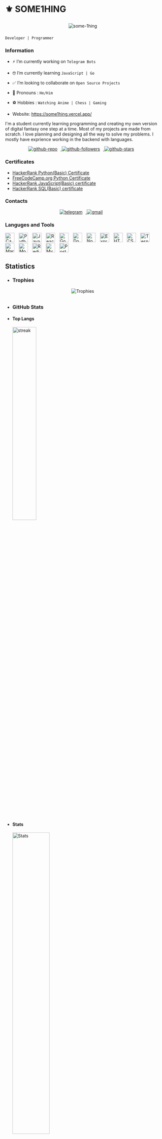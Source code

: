 <link rel="stylesheet" href="https://cdn.jsdelivr.net/gh/devicons/devicon@v2.15.1/devicon.min.css">

# ️⚜️ SOME1HING
<p align="center">
  <img alt="some-1hing" title="SOME-1hing" style="padding:10px;" src="https://i.imgur.com/xNilUO9.gif">
</p>

`Developer | Programmer`

### Information

- ⚡️ I’m currently working on  `Telegram Bots`
- 🤓 I’m currently learning  `JavaScript | Go`
- ✅ I’m looking to collaborate on `Open Source Projects`
- 👨 Pronouns :  `He/Him`
- ⚽ Hobbies : `Watching Anime | Chess | Gaming`

- Website: https://some1hing.vercel.app/

I'm a student currently learning programming and creating my own version of digital fantasy one step at a time. Most of my projects are made from scratch. I love planning and designing all the way to solve my problems. I mostly have exprience working in the backend with languages.

<p align="center">
    <a href="https://github.com/SOME-1HING?tab=repositories">
        <img alt="github-repo" title="Github Repository" style="padding-right:10px;" src="https://custom-icon-badges.demolab.com/badge/-My%20Repos-blue?style=for-the-badge&logoColor=white&logo=repo">
    </a>
    <a href="https://github.com/SOME-1HING">
        <img alt="github-followers" title="Github Followers" style="padding-right:10px;" src="https://custom-icon-badges.demolab.com/github/followers/SOME-1HING?style=for-the-badge">
    </a>
    <a href="https://github.com/SOME-1HING">
        <img alt="github-stars" title="Github Stars" style="padding-right:10px;" src="https://custom-icon-badges.demolab.com/github/stars/SOME-1HING?style=for-the-badge">
    </a>
</p>

### Certificates
- [HackerRank Python(Basic) Certificate](https://www.hackerrank.com/certificates/iframe/7e5cd78f5732)
- [FreeCodeCamp.org Python Certificate](https://freecodecamp.org/certification/SOME1HING/scientific-computing-with-python-v7)
- [HackerRank JavaScript(Basic) certificate](https://www.hackerrank.com/certificates/iframe/3155c98015f6)
- [HackerRank SQL(Basic) certificate](https://www.hackerrank.com/certificates/iframe/cfcd78095cc4)

### Contacts
<p align="center">
    <a href="https://t.me/SOME1HING">
        <img alt="telegram" title="@SOME1HING" style="padding-right:10px;" src="https://img.shields.io/badge/SOME1HING-Telegram-blue?style=for-the-badge&logo=telegram">
    </a>
    <a href="https://yashprakash2005@gmail.com">
        <img alt="gmail" title="Gmail" style="padding-right:10px;" src="https://img.shields.io/badge/yashpraksh2005@gmail.com-Gmail-red?style=for-the-badge&logo=gmail">
    </a>
</p>


### Languges and Tools
<p align="left">
    <img alt="C++" width="30px" style="padding-right:10px;" src="https://cdn.jsdelivr.net/gh/devicons/devicon/icons/cplusplus/cplusplus-original.svg">
    <img alt="Python" width="30px" style="padding-right:10px;" src="https://cdn.jsdelivr.net/gh/devicons/devicon/icons/python/python-original.svg">
    <img alt="JavaSript" width="30px" style="padding-right:10px;" src="https://cdn.jsdelivr.net/gh/devicons/devicon/icons/javascript/javascript-original.svg">
    <img alt="React" width="30px" style="padding-right:10px;" src="https://cdn.jsdelivr.net/gh/devicons/devicon/icons/react/react-original.svg">
    <img alt="Go" width="30px" style="padding-right:10px;" src="https://cdn.jsdelivr.net/gh/devicons/devicon/icons/go/go-original-wordmark.svg">
    <img alt="Docker" width="30px" style="padding-right:10px;" src="https://cdn.jsdelivr.net/gh/devicons/devicon/icons/docker/docker-original.svg">
    <img alt="NodeJS" width="30px" style="padding-right:10px;" src="https://cdn.jsdelivr.net/gh/devicons/devicon/icons/nodejs/nodejs-original.svg">
    <img alt="ExpressJs" width="30px" style="padding-right:10px;" src="https://cdn.jsdelivr.net/gh/devicons/devicon/icons/express/express-original.svg">
    <img alt="HTML5" width="30px" style="padding-right:10px;" src="https://cdn.jsdelivr.net/gh/devicons/devicon/icons/html5/html5-original.svg">
    <img alt="CSS3" width="30px" style="padding-right:10px;" src="https://cdn.jsdelivr.net/gh/devicons/devicon/icons/css3/css3-original.svg">
    <img alt="Tesnorflow" width="30px" style="padding-right:10px;" src="https://cdn.jsdelivr.net/gh/devicons/devicon/icons/tensorflow/tensorflow-original.svg">
    <img alt="Markdown" width="30px" style="padding-right:10px;" src="https://cdn.jsdelivr.net/gh/devicons/devicon/icons/markdown/markdown-original.svg">
    <img alt="MongoDB" width="30px" style="padding-right:10px;" src="https://cdn.jsdelivr.net/gh/devicons/devicon/icons/mongodb/mongodb-original.svg">
    <img alt="Redis" width="30px" style="padding-right:10px;" src="https://cdn.jsdelivr.net/gh/devicons/devicon/icons/redis/redis-original.svg">
    <img alt="MySQL" width="30px" style="padding-right:10px;" src="https://cdn.jsdelivr.net/gh/devicons/devicon/icons/mysql/mysql-original.svg">
    <img alt="Postgress" width="30px" style="padding-right:10px;" src="https://cdn.jsdelivr.net/gh/devicons/devicon/icons/postgresql/postgresql-original.svg">
</p>

## Statistics

- ### Trophies

<p align="center">
  <img alt="Trophies" style="padding-bottom:10px;" src="https://github-profile-trophy.vercel.app/?username=ryo-ma&theme=darkhub">
</p>
  
- ### GitHub Stats

- #### Top Langs

    <img alt="streak" style="padding-bottom:20px;width: 40%" src="https://github-readme-stats.vercel.app/api/top-langs/?username=SOME-1HING&theme=radical&layout=compact">

- #### Stats

    <img alt="Stats" style="padding-bottom:20px;width: 50%" src="https://github-readme-stats.vercel.app/api?username=SOME-1HING&show_icons=true&theme=highcontrast&count_private=true">
    

    
- #### Streak

    <img alt="Streak" style="padding-bottom:100px;" src="https://github-readme-streak-stats.herokuapp.com/?user=SOME-1HING&theme=highcontrast">





<p align = "left">
    <img src="https://komarev.com/ghpvc/?username=SOME-1HING&label=Profile%20views&color=0e75b6&style=flat">
</p>
